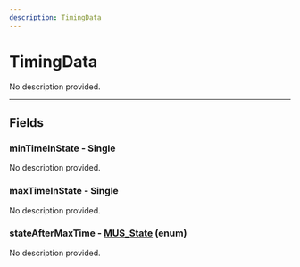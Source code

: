 ```yaml
---
description: TimingData
---
```


# TimingData

No description provided.

***

## Fields

### minTimeInState - Single

No description provided.

### maxTimeInState - Single

No description provided.

### stateAfterMaxTime - [MUS_State](../enum-types.md#mus_state) (enum)

No description provided.
